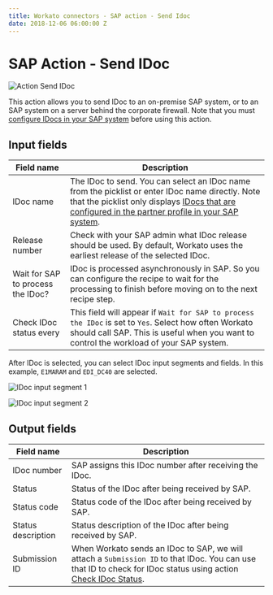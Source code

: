 ```yaml
---
title: Workato connectors - SAP action - Send Idoc
date: 2018-12-06 06:00:00 Z
---
```


# SAP Action - Send IDoc

![Action Send IDoc](~@img/connectors/sap/action-send-idoc.png)

This action allows you to send IDoc to an on-premise SAP system, or to an SAP system on a server behind the corporate firewall. Note that you must [configure IDocs in your SAP system](https://docs.workato.com/connectors/sap.html#configure-idoc-in-sap-to-work-with-workato) before using this action.

## Input fields
| Field name | Description |
|---|---|
| IDoc name | The IDoc to send. You can select an IDoc name from the picklist or enter IDoc name directly. Note that the picklist only displays [IDocs that are configured in the partner profile in your SAP system](https://docs.workato.com/connectors/sap.html#create-partner-profile-for-workato). |
| Release number | Check with your SAP admin what IDoc release should be used. By default, Workato uses the earliest release of the selected IDoc. |
| Wait for SAP to process the IDoc? | IDoc is processed asynchronously in SAP. So you can configure the recipe to wait for the processing to finish before moving on to the next recipe step. |
| Check IDoc status every | This field will appear if `Wait for SAP to process the IDoc` is set to `Yes`. Select how often Workato should call SAP. This is useful when you want to control the workload of your SAP system. |

After IDoc is selected, you can select IDoc input segments and fields. In this example, `E1MARAM` and `EDI_DC40` are selected.

![IDoc input segment 1](~@img/connectors/sap/idoc-input-1.png)

![IDoc input segment 2](~@img/connectors/sap/idoc-input-2.png)

## Output fields
| Field name | Description |
|---|---|
| IDoc number | SAP assigns this IDoc number after receiving the IDoc. |
| Status | Status of the IDoc after being received by SAP. |
| Status code | Status code of the IDoc after being received by SAP. |
| Status description | Status description of the IDoc after being received by SAP. |
| Submission ID | When Workato sends an IDoc to SAP, we will attach a `Submission ID` to that IDoc. You can use that ID to check for IDoc status using action [Check IDoc Status](https://docs.workato.com/connectors/sap/action-check-idoc.html). |
